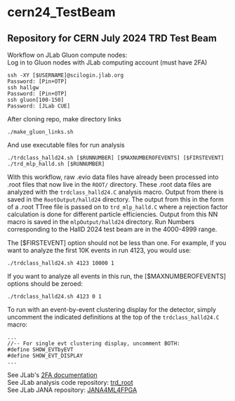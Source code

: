 # cern24_TestBeam

## Repository for CERN July 2024 TRD Test Beam

Workflow on JLab Gluon compute nodes:   
Log in to Gluon nodes with JLab computing account (must have 2FA)
```
ssh -XY [$USERNAME]@scilogin.jlab.org  
Password: [Pin+OTP]  
ssh hallgw  
Password: [Pin+OTP]  
ssh gluon[100-150]  
Password: [JLab CUE]  
```
After cloning repo, make directory links   
```
./make_gluon_links.sh  
```
And use executable files for run analysis   
```
./trdclass_halld24.sh [$RUNNUMBER] [$MAXNUMBEROFEVENTS] [$FIRSTEVENT]  
./trd_mlp_halld.sh [$RUNNUMBER]  
```
With this workflow, raw .evio data files have already been processed into .root files that now live in the `ROOT/` directory. These .root data files are analyzed with the `trdclass_halld24.C` analysis macro. Output from there is saved in the `RootOutput/halld24` directory. The output from this in the form of a .root TTree file is passed on to `trd_mlp_halld.C` where a rejection factor calculation is done for different particle efficiencies. Output from this NN macro is saved in the `mlpOutput/halld24` directory. Run Numbers corresponding to the HallD 2024 test beam are in the 4000-4999 range.  

The [$FIRSTEVENT] option should not be less than one. For example, if you want to analyze the first 10K events in run 4123, you would use:  
```
./trdclass_halld24.sh 4123 10000 1  
```
If you want to analyze all events in this run, the [$MAXNUMBEROFEVENTS] options should be zeroed:  
```
./trdclass_halld24.sh 4123 0 1  
```
To run with an event-by-event clustering display for the detector, simply uncomment the indicated definitions at the top of the `trdclass_halld24.C` macro:  
```
...  
//-- For single evt clustering display, uncomment BOTH:  
#define SHOW_EVTbyEVT  
#define SHOW_EVT_DISPLAY  
...  
```


See JLab's [2FA documentation](https://jlab.servicenowservices.com/sp?id=kb_article_view&sysparm_article=KB0012313&sys_kb_id=a8caee091b990910a552ed3ce54bcbe3&spa=1.)  
See JLab analysis code repository: [trd_root](https://github.com/JeffersonLab/trd_root/tree/main)  
See JLab JANA repository: [JANA4ML4FPGA](https://github.com/JeffersonLab/JANA4ML4FPGA/tree/main)  

